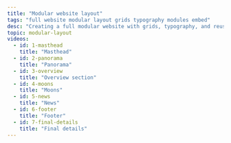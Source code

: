 ```yaml
---
title: "Modular website layout"
tags: "full website modular layout grids typography modules embed"
desc: "Creating a full modular website with grids, typography, and reusable modules."
topic: modular-layout
videos:
  - id: 1-masthead
    title: "Masthead"
  - id: 2-panorama
    title: "Panorama"
  - id: 3-overview
    title: "Overview section"
  - id: 4-moons
    title: "Moons"
  - id: 5-news
    title: "News"
  - id: 6-footer
    title: "Footer"
  - id: 7-final-details
    title: "Final details"
---
```


